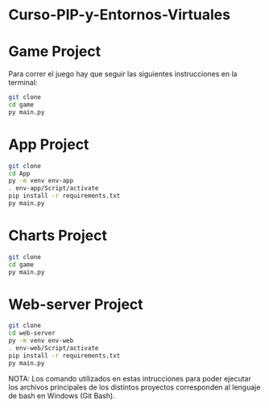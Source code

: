 # Curso-PIP-y-Entornos-Virtuales

# Game Project
Para correr el juego hay que seguir las siguientes instrucciones en la terminal:

```sh
git clone
cd game
py main.py
```

# App Project

```sh
git clone
cd App
py -m venv env-app
. env-app/Script/activate 
pip install -r requirements.txt
py main.py
```

# Charts Project

```sh
git clone
cd game
py main.py
```

# Web-server Project

```sh
git clone
cd web-server
py -m venv env-web
. env-web/Script/activate 
pip install -r requirements.txt
py main.py
```
NOTA: Los comando utilizados en estas intrucciones para poder ejecutar los archivos principales de los distintos proyectos corresponden al lenguaje de bash en Windows (Git Bash).
